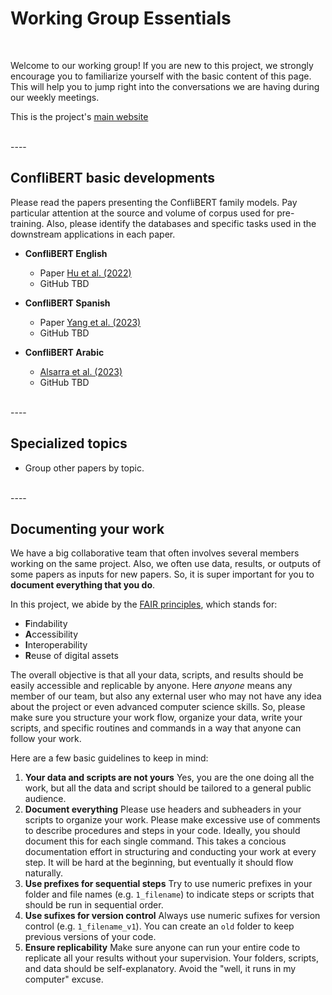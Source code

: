 # Working Group Essentials

<br />
 
Welcome to our working group! If you are new to this project, we strongly encourage you to familiarize yourself with the basic content of this page. This will help you to jump right into the conversations we are having during our weekly meetings.

This is the project's [main website](https://eventdata.utdallas.edu/)

<br />
----

## ConfliBERT basic developments

Please read the papers presenting the ConfliBERT family models. Pay particular attention at the source and volume of corpus used for pre-training. Also, please identify the databases and specific tasks used in the downstream applications in each paper. 

* **ConfliBERT English**
   * Paper [Hu et al. (2022)](https://aclanthology.org/2022.naacl-main.400/)
   * GitHub TBD

* **ConfliBERT Spanish**
   * Paper [Yang et al. (2023)](https://ieeexplore.ieee.org/document/10409883)
   * GitHub TBD

* **ConfliBERT Arabic**
   * [Alsarra et al. (2023)](https://aclanthology.org/2023.ranlp-1.11/)
   * GitHub TBD

<br />
----

## Specialized topics

* Group other papers by topic.


<br />
----

## Documenting your work

We have a big collaborative team that often involves several members working on the same project. 
Also, we often use data, results, or outputs of some papers as inputs for new papers. 
So, it is super important for you to **document everything that you do**.

In this project, we abide by the [FAIR principles](https://www.go-fair.org/fair-principles/), which stands for:
* **F**indability
* **A**ccessibility
* **I**nteroperability
* **R**euse of digital assets

The overall objective is that all your data, scripts, and results should be easily accessible and replicable by anyone. 
Here *anyone* means any member of our team, but also any external user who may not have any idea about the project or even advanced computer science skills. 
So, please make sure you structure your work flow, organize your data, write your scripts, and specific routines and commands in a way that anyone can follow your work.

Here are a few basic guidelines to keep in mind:

1. **Your data and scripts are not yours** Yes, you are the one doing all the work, but all the data and script should be tailored to a general public audience. 
2. **Document everything**  Please use headers and subheaders in your scripts to organize your work. Please make excessive use of comments to describe procedures and steps in your code. Ideally, you should document this for each single command. This takes a concious documentation effort in structuring and conducting your work at every step. It will be hard at the beginning, but eventually it should flow naturally.
3. **Use prefixes for sequential steps** Try to use numeric prefixes in your folder and file names (e.g. `1_filename`) to indicate steps or scripts that should be run in sequential order.
4. **Use sufixes for version control** Always use numeric sufixes for version control (e.g. `1_filename_v1`). You can create an `old` folder to keep previous versions of your code.
5. **Ensure replicability** Make sure anyone can run your entire code to replicate all your results without your supervision. Your folders, scripts, and data should be self-explanatory. Avoid the "well, it runs in my computer" excuse.  



